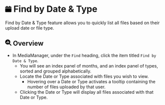 # <img src="https://raw.githubusercontent.com/vishaldhole173/pro-stream-documentation/main/fontawesome/svgs/solid/calendar.svg" width="20" height="20"> Find by Date & Type

Find by Date & Type feature allows you to quickly list all files based on their upload date or file type.

## <img src="https://raw.githubusercontent.com/vishaldhole173/pro-stream-documentation/main/fontawesome/svgs/solid/magnifying-glass-chart.svg" width="20" height="20"> Overview

* In MediaManager, under the `Find` heading, click the item titled `Find by Date & Type`.
    * You will see an index panel of months, and an index panel of types, sorted and grouped alphabetically.
    * Locate the Date or Type associated with files you wish to view.
        * Hovering over a Date or Type activates a tooltip containing the number of files uploaded by that user.
    * Clicking the Date or Type will display all files associated with that Date or Type.
